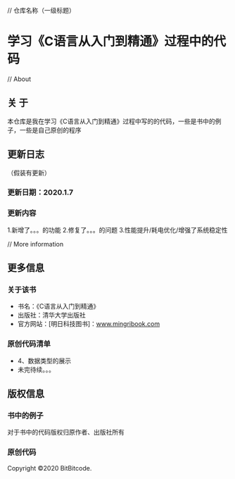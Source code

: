 // 仓库名称（一级标题）
# 学习《C语言从入门到精通》过程中的代码

// About
## 关  于

  本仓库是我在学习《C语言从入门到精通》过程中写的的代码，一些是书中的例子，一些是自己原创的程序

## 更新日志

（假装有更新）
### 更新日期：2020.1.7
### 更新内容
  1.新增了。。。的功能
  2.修复了。。。的问题
  3.性能提升/耗电优化/增强了系统稳定性

// More information
## 更多信息

### 关于该书
  + 书名：《C语言从入门到精通》
  + 出版社：清华大学出版社
  + 官方网站：[明日科技图书]：www.mingribook.com

### 原创代码清单
  + 4、数据类型的展示
  + 未完待续。。。

## 版权信息

### 书中的例子
  对于书中的代码版权归原作者、出版社所有
  
### 原创代码
  Copyright ©2020 BitBitcode.
